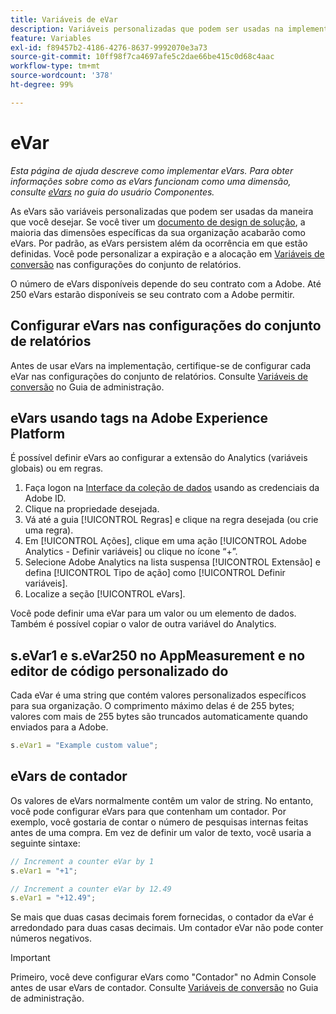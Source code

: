 ```yaml
---
title: Variáveis de eVar
description: Variáveis personalizadas que podem ser usadas na implementação.
feature: Variables
exl-id: f89457b2-4186-4276-8637-9992070e3a73
source-git-commit: 10ff98f7ca4697afe5c2dae66be415c0d68c4aac
workflow-type: tm+mt
source-wordcount: '378'
ht-degree: 99%

---
```


# eVar

*Esta página de ajuda descreve como implementar eVars. Para obter informações sobre como as eVars funcionam como uma dimensão, consulte [eVars](/help/components/dimensions/evar.md) no guia do usuário Componentes.*

As eVars são variáveis personalizadas que podem ser usadas da maneira que você desejar. Se você tiver um [documento de design de solução](/help/implement/prepare/solution-design.md), a maioria das dimensões específicas da sua organização acabarão como eVars. Por padrão, as eVars persistem além da ocorrência em que estão definidas. Você pode personalizar a expiração e a alocação em [Variáveis de conversão](/help/admin/admin/conversion-var-admin/conversion-var-admin.md) nas configurações do conjunto de relatórios.

O número de eVars disponíveis depende do seu contrato com a Adobe. Até 250 eVars estarão disponíveis se seu contrato com a Adobe permitir.

## Configurar eVars nas configurações do conjunto de relatórios

Antes de usar eVars na implementação, certifique-se de configurar cada eVar nas configurações do conjunto de relatórios. Consulte [Variáveis de conversão](/help/admin/admin/conversion-var-admin/conversion-var-admin.md) no Guia de administração.

## eVars usando tags na Adobe Experience Platform

É possível definir eVars ao configurar a extensão do Analytics (variáveis globais) ou em regras.

1. Faça logon na [Interface da coleção de dados](https://experience.adobe.com/data-collection) usando as credenciais da Adobe ID.
2. Clique na propriedade desejada.
3. Vá até a guia [!UICONTROL Regras] e clique na regra desejada (ou crie uma regra).
4. Em [!UICONTROL Ações], clique em uma ação [!UICONTROL Adobe Analytics - Definir variáveis] ou clique no ícone “+”.
5. Selecione Adobe Analytics na lista suspensa [!UICONTROL Extensão] e defina [!UICONTROL Tipo de ação] como [!UICONTROL Definir variáveis].
6. Localize a seção [!UICONTROL eVars].

Você pode definir uma eVar para um valor ou um elemento de dados. Também é possível copiar o valor de outra variável do Analytics.

## s.eVar1 e s.eVar250 no AppMeasurement e no editor de código personalizado do

Cada eVar é uma string que contém valores personalizados específicos para sua organização. O comprimento máximo delas é de 255 bytes; valores com mais de 255 bytes são truncados automaticamente quando enviados para a Adobe.

```js
s.eVar1 = "Example custom value";
```

## eVars de contador

Os valores de eVars normalmente contêm um valor de string. No entanto, você pode configurar eVars para que contenham um contador. Por exemplo, você gostaria de contar o número de pesquisas internas feitas antes de uma compra. Em vez de definir um valor de texto, você usaria a seguinte sintaxe:

```js
// Increment a counter eVar by 1
s.eVar1 = "+1";

// Increment a counter eVar by 12.49
s.eVar1 = "+12.49";
```

Se mais que duas casas decimais forem fornecidas, o contador da eVar é arredondado para duas casas decimais. Um contador eVar não pode conter números negativos.

>[!IMPORTANT]
>
>Primeiro, você deve configurar eVars como &quot;Contador&quot; no Admin Console antes de usar eVars de contador. Consulte [Variáveis de conversão](/help/admin/admin/conversion-var-admin/conversion-var-admin.md) no Guia de administração.
